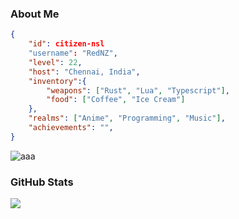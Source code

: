 ### About Me

```json
{
    "id": citizen-nsl
    "username": "RedNZ",
    "level": 22,
    "host": "Chennai, India",
    "inventory":{
        "weapons": ["Rust", "Lua", "Typescript"],
        "food": ["Coffee", "Ice Cream"]
    },
    "realms": ["Anime", "Programming", "Music"],
    "achievements": "",
}
```

![aaa](https://github.com/citizen-nsl/citizen-nsl/assets/155259170/e32f542c-da64-4bab-87c8-93d0b9dee8c7)

### GitHub Stats
![](https://github-readme-stats.vercel.app/api/top-langs/?username=citizen-nsl&theme=dracula&show_icons=true&hide_border=true&layout=compact)
